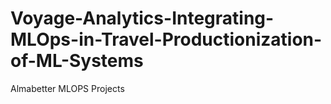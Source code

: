# Voyage-Analytics-Integrating-MLOps-in-Travel-Productionization-of-ML-Systems
Almabetter MLOPS Projects
